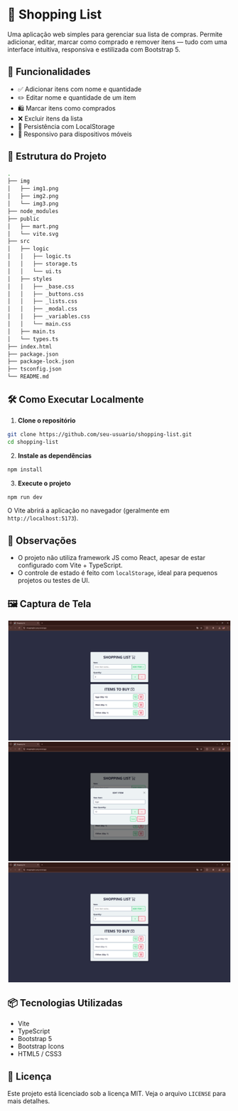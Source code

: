 # 🛒 Shopping List

Uma aplicação web simples para gerenciar sua lista de compras. Permite adicionar, editar, marcar como comprado e remover itens — tudo com uma interface intuitiva, responsiva e estilizada com Bootstrap 5.

## 🚀 Funcionalidades

- ✅ Adicionar itens com nome e quantidade
- ✏️ Editar nome e quantidade de um item
- 🛍️ Marcar itens como comprados
- ❌ Excluir itens da lista
- 💾 Persistência com LocalStorage
- 📱 Responsivo para dispositivos móveis

## 🧩 Estrutura do Projeto

```bash
.
├── img
│   ├── img1.png
│   ├── img2.png
│   └── img3.png
├── node_modules
├── public
│   ├── mart.png
│   └── vite.svg
├── src
│   ├── logic
│   │   ├── logic.ts
│   │   ├── storage.ts
│   │   └── ui.ts
│   ├── styles
│   │   ├── _base.css
│   │   ├── _buttons.css
│   │   ├── _lists.css
│   │   ├── _modal.css
│   │   ├── _variables.css
│   │   └── main.css
│   ├── main.ts
│   └── types.ts
├── index.html
├── package.json
├── package-lock.json
├── tsconfig.json
└── README.md

```

## 🛠️ Como Executar Localmente

1. **Clone o repositório**
```bash
git clone https://github.com/seu-usuario/shopping-list.git
cd shopping-list
```

2. **Instale as dependências**
```bash
npm install
```

3. **Execute o projeto**
```bash
npm run dev
```

O Vite abrirá a aplicação no navegador (geralmente em `http://localhost:5173`).

## 📌 Observações

- O projeto não utiliza framework JS como React, apesar de estar configurado com Vite + TypeScript.
- O controle de estado é feito com `localStorage`, ideal para pequenos projetos ou testes de UI.

## 🖼️ Captura de Tela

<p align="center">
    <img src="./img/img1.png" alt="Interface da aplicação 1" width="500" />
    <img src="./img/img2.png" alt="Interface da aplicação 2" width="500" />
    <img src="./img/img3.png" alt="Interface da aplicação 3" width="500" />
</p>

## 📦 Tecnologias Utilizadas

- Vite
- TypeScript
- Bootstrap 5
- Bootstrap Icons
- HTML5 / CSS3

## 📄 Licença

Este projeto está licenciado sob a licença MIT. Veja o arquivo `LICENSE` para mais detalhes.